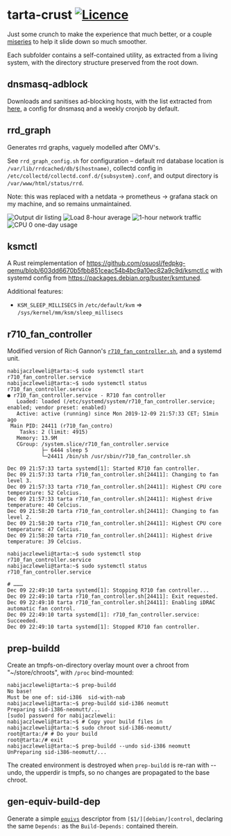 # tarta-crust [![Licence](https://img.shields.io/badge/license-MIT-blue.svg?style=flat)](LICENSE)
Just some crunch to make the experience that much better,
	or a couple [miseries](https://twitter.com/q3k/status/1187017050260213760) to help it slide down so much smoother.

Each subfolder contains a self-contained utility, as extracted from a living system, with the directory structure preserved from the root down.

## dnsmasq-adblock
Downloads and sanitises ad-blocking hosts,
	with the list extracted from [here](https://github.com/StevenBlack/hosts/tree/97c4b4877812f36a00c72de2bf21ada8b288ce9e/data),
	a config for dnsmasq and a weekly cronjob by default.

## rrd_graph
Generates rrd graphs, vaguely modelled after OMV's.

See `rrd_graph_config.sh` for configuration – default
	rrd database location is `/var/lib/rrdcached/db/$(hostname)`,
	collectd config in `/etc/collectd/collectd.conf.d/{subsystem}.conf`, and
	output directory is `/var/www/html/status/rrd`.

Note: this was replaced with a netdata -> prometheus -> grafana stack on my machine, and so remains unmaintained.

![Output dir listing](https://user-images.githubusercontent.com/6709544/69073962-b1717e80-0a2e-11ea-9151-a32574f99017.png)
![Load 8-hour average](https://user-images.githubusercontent.com/6709544/69074021-db2aa580-0a2e-11ea-87e0-82d885010275.png)
![1-hour network traffic](https://user-images.githubusercontent.com/6709544/69074081-fac1ce00-0a2e-11ea-8b12-1f1cc1578f20.png)
![CPU 0 one-day usage](https://user-images.githubusercontent.com/6709544/69074713-36a96300-0a30-11ea-8dd7-73bc322d24eb.png)

## ksmctl

A Rust reimplementation of https://github.com/osuosl/fedpkg-qemu/blob/603dd6670b5fbb851ceac54b4bc9a10ec82a9c9d/ksmctl.c with systemd config from https://packages.debian.org/buster/ksmtuned.

Additional features:
  * `KSM_SLEEP_MILLISECS` in `/etc/default/kvm` => `/sys/kernel/mm/ksm/sleep_millisecs`

## r710_fan_controller

Modified version of Rich Gannon's [`r710_fan_controller.sh`](http://richgannon.net/projects/dellfanspeed), and a systemd unit.

```shell
nabijaczleweli@tarta:~$ sudo systemctl start r710_fan_controller.service
nabijaczleweli@tarta:~$ sudo systemctl status r710_fan_controller.service
● r710_fan_controller.service - R710 fan controller
   Loaded: loaded (/etc/systemd/system/r710_fan_controller.service; enabled; vendor preset: enabled)
   Active: active (running) since Mon 2019-12-09 21:57:33 CET; 51min ago
 Main PID: 24411 (r710_fan_contro)
    Tasks: 2 (limit: 4915)
   Memory: 13.9M
   CGroup: /system.slice/r710_fan_controller.service
           ├─ 6444 sleep 5
           └─24411 /bin/sh /usr/sbin/r710_fan_controller.sh

Dec 09 21:57:33 tarta systemd[1]: Started R710 fan controller.
Dec 09 21:57:33 tarta r710_fan_controller.sh[24411]: Changing to fan level 3.
Dec 09 21:57:33 tarta r710_fan_controller.sh[24411]: Highest CPU core temperature: 52 Celcius.
Dec 09 21:57:33 tarta r710_fan_controller.sh[24411]: Highest drive temperature: 40 Celcius.
Dec 09 21:58:20 tarta r710_fan_controller.sh[24411]: Changing to fan level 2.
Dec 09 21:58:20 tarta r710_fan_controller.sh[24411]: Highest CPU core temperature: 47 Celcius.
Dec 09 21:58:20 tarta r710_fan_controller.sh[24411]: Highest drive temperature: 39 Celcius.
```

```shell
nabijaczleweli@tarta:~$ sudo systemctl stop r710_fan_controller.service
nabijaczleweli@tarta:~$ sudo systemctl status r710_fan_controller.service

# ………
Dec 09 22:49:10 tarta systemd[1]: Stopping R710 fan controller...
Dec 09 22:49:10 tarta r710_fan_controller.sh[24411]: Exit requested.
Dec 09 22:49:10 tarta r710_fan_controller.sh[24411]: Enabling iDRAC automatic fan control.
Dec 09 22:49:10 tarta systemd[1]: r710_fan_controller.service: Succeeded.
Dec 09 22:49:10 tarta systemd[1]: Stopped R710 fan controller.
```

## prep-buildd

Create an tmpfs-on-directory overlay mount over a chroot from "~/store/chroots", with `/proc` bind-mounted:
```shell
nabijaczleweli@tarta:~$ prep-buildd
No base!
Must be one of: sid-i386  sid-with-nab
nabijaczleweli@tarta:~$ prep-buildd sid-i386 neomutt
Preparing sid-i386-neomutt/...
[sudo] password for nabijaczleweli:
nabijaczleweli@tarta:~$ # Copy your build files in
nabijaczleweli@tarta:~$ sudo chroot sid-i386-neomutt/
root@tarta:/# # Do your build
root@tarta:/# exit
nabijaczleweli@tarta:~$ prep-buildd --undo sid-i386 neomutt
UnPreparing sid-i386-neomutt/...
```

The created environment is destroyed when `prep-buildd` is re-ran with --undo,
the upperdir is tmpfs, so no changes are propagated to the base chroot.

## gen-equiv-build-dep

Generate a simple [`equivs`](https://packages.debian.org/equivs) descriptor from `[$1/][debian/]control`,
declaring the same `Depends:` as the `Build-Depends:` contained therein.
